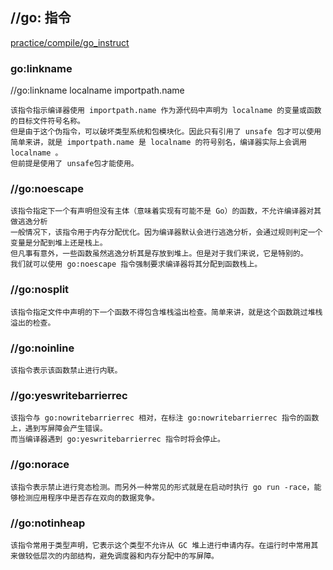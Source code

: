 ## //go: 指令 
[practice/compile/go_instruct](https://github.com/liveball/gosrc/tree/master/practice/compile/go_instruct)

### go:linkname
//go:linkname localname importpath.name

```text 
该指令指示编译器使用 importpath.name 作为源代码中声明为 localname 的变量或函数的目标文件符号名称。
但是由于这个伪指令，可以破坏类型系统和包模块化。因此只有引用了 unsafe 包才可以使用
简单来讲，就是 importpath.name 是 localname 的符号别名，编译器实际上会调用 localname 。
但前提是使用了 unsafe包才能使用。
```

### //go:noescape

```text 
该指令指定下一个有声明但没有主体（意味着实现有可能不是 Go）的函数，不允许编译器对其做逃逸分析
一般情况下，该指令用于内存分配优化。因为编译器默认会进行逃逸分析，会通过规则判定一个变量是分配到堆上还是栈上。
但凡事有意外，一些函数虽然逃逸分析其是存放到堆上。但是对于我们来说，它是特别的。
我们就可以使用 go:noescape 指令强制要求编译器将其分配到函数栈上。
```


### //go:nosplit

```text 
该指令指定文件中声明的下一个函数不得包含堆栈溢出检查。简单来讲，就是这个函数跳过堆栈溢出的检查。
```

### //go:noinline

```text 
该指令表示该函数禁止进行内联。
```


### //go:yeswritebarrierrec

```text 
该指令与 go:nowritebarrierrec 相对，在标注 go:nowritebarrierrec 指令的函数上，遇到写屏障会产生错误。
而当编译器遇到 go:yeswritebarrierrec 指令时将会停止。
```

### //go:norace

```text 
该指令表示禁止进行竞态检测。而另外一种常见的形式就是在启动时执行 go run -race，能够检测应用程序中是否存在双向的数据竞争。
```

### //go:notinheap

```text 
该指令常用于类型声明，它表示这个类型不允许从 GC 堆上进行申请内存。在运行时中常用其来做较低层次的内部结构，避免调度器和内存分配中的写屏障。
```